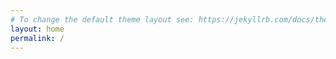```yaml
---
# To change the default theme layout see: https://jekyllrb.com/docs/themes/#overriding-theme-defaults
layout: home
permalink: /
---
```


